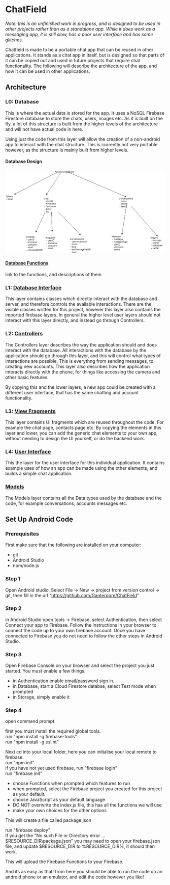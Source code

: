 # ChatField
*Note: this is an unfinished work in progress, and is designed to be used in other projects rather than as a standalone app. While it does work as a messaging app, it is still slow, has a poor user interface and has some glitches.*

Chatfield is made to be a portable chat app that can be reused in other applications. It stands as a chat app in itself, but is designed so that parts of it can be copied out and used in future projects that require chat functionality. The following will describe the architecture of the app, and how it can be used in other applications.

## Architecture

### L0: Database
This is where the actual data is stored for the app. It uses a NoSQL Firebase Firestore database to store the chats, users, images etc. As it is built on the fly, a lot of this structure is built from the higher levels of the architecture and will not have actual code in here.

Using just the code from this layer will allow the creation of a non-android app to interact with the chat structure. This is currently not very portable however, as the structure is mainly built from higher levels.

#### Database Design
![Database Design image](/database%20design.png)

#### [Database Functions](functions/index.js)
link to the functions, and descriptions of them

### L1: [Database Interface](app/src/main/java/com/ganterpore/chatfield/L1_Database_Interface)
This layer contains classes which directly interact with the database and server, and therefore controls the available interactions. There are the visible classes written for this project, however this layer also contains the imported firebase layers. In general the higher level user layers should not interact with this layer directly, and instead go through Controllers.

### L2: [Controllers](app/src/main/java/com/ganterpore/chatfield/L2_Controllers)
The Controllers layer describes the way the application should and does interact with the database. All interactions with the database by the application should go through this layer, and this will control what types of interactions are possible. This is everythng from sending messages, to creating new accounts. This layer also describes how the application interacts directly with the phone, for things like accessing the camera and other basic features.

By copying this and the lower layers, a new app could be created with a different user interface, that has the same chatting and account functionality.

### L3: [View Fragments](app/src/main/java/com/ganterpore/chatfield/L3_View_Fragments)
This layer contains UI fragments which are reused throughout the code. For example the chat page, contacts page etc. By copying the elements in this layer and lower, you can add the generic chat elements to your own app, without needing to design the UI yourself, or do the backend work.

### L4: [User Interface](app/src/main/java/com/ganterpore/chatfield/L4_User_Interface)
This the layer for the user interface for this individual application. It contains example uses of how an app can be made using the other elements, and builds a simple chat application.

### [Models](app/src/main/java/com/ganterpore/chatfield/Models)
The Models layer contains all the Data types used by the database and the code, for example conversations, accounts messages etc.

## Set Up Android Code
### Prerequisites
First make sure that the following are installed on your computer:
 - git
 - Android Studio
 - npm/node.js

### Step 1
Open Android studio, Select File -> New -> project from version control -> git, then fill in the url "https://github.com/Ganterpore/ChatField" 

### Step 2
in Android Studio open tools -> Firebase, select Authentication, then select Connect your app to Firebase. Follow the instructions in your browser to connect the code up to your own firebase account. Once you have connected to Firebase you do not need to follow the other steps in Android Studio.

### Step 3
Open Firebase Console on your browser and select the project you just started. You must enable a few things:
 - in Authentication enable email/password sign in.
 - in Database, start a Cloud Firestore databse, select Test mode when prompted
 - in Storage, simply enable it
 
### Step 4
open command prompt.

first you must install the required global tools.<br/>
run "npm install -g firebase-tools"<br/>
run "npm install -g eslint"<br/>

Next cd into your local folder, here you can initialise your local remote to firebase.<br/>
run "npm init"<br/>
if you have not yet used firebase, run "firebase login"<br/>
run "firebase init"
  - choose Functions when prompted which features to run
  - when prompted, select the Firebase project you created for this project as your default.
  - choose JavaScript as your default language
  - DO NOT overwrite the index.js file, this has all the functions we will use
  - make your own choices for the other options<br/>
  
  
This will create a file called package.json<br/>


run "firebase deploy"<br/>
If you get the "No such File or Directory error ... $RESOURCE_DIR\package.json" you may need to open your firebase.json file, and update $RESOURCE_DIR to %RESOURCE_DIR%, it should then work.<br/>

This will upload the Firebase Functions to your Firebase.


And its as easy as that! from here you should be able to run the code on an android phone or an emulator, and edit the code however you like!
